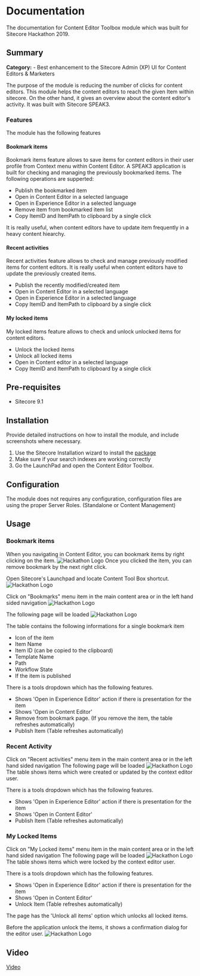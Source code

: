 # Documentation

The documentation for Content Editor Toolbox module which was built for Sitecore Hackathon 2019.
## Summary

**Category:** - Best enhancement to the Sitecore Admin (XP) UI for Content Editors & Marketers

The purpose of the module is reducing the number of clicks for content editors. This module helps the content editors to reach 
the given Item within sitecore. On the other hand, it gives an overview about the content editor's activity. 
It was built with Sitecore SPEAK3.

### Features
The module has the following features

#### Bookmark items
Bookmark items feature allows to save items for content editors in their user profile from Context menu within Content Editor. 
A SPEAK3 application is built for checking and managing the previously bookmarked items. The following operations are supperted: 
- Publish the bookmarked item
- Open in Content Editor in a selected language
- Open in Experience Editor in a selected language
- Remove item from bookmarked item list
- Copy ItemID and ItemPath to clipboard by a single click

It is really useful, when content editors have to update item frequently in a heavy content hiearchy. 

#### Recent activities
Recent activities feature allows to check and manage previously modified items for content editors. It is really useful when content editors have to
update the previously created items. 
- Publish the recently modified/created item
- Open in Content Editor in a selected language
- Open in Experience Editor in a selected language
- Copy ItemID and ItemPath to clipboard by a single click

#### My locked items
My locked items feature allows to check and unlock unlocked items for content editors. 
- Unlock the locked items
- Unlock all locked items
- Open in Content editor in a selected language
- Copy ItemID and ItemPath to clipboard by a single click

## Pre-requisites

- Sitecore 9.1

## Installation

Provide detailed instructions on how to install the module, and include screenshots where necessary.

1. Use the Sitecore Installation wizard to install the [package](#link-to-package)
2. Make sure if your search indexes are working correctly
3. Go the LaunchPad and open the Content Editor Toolbox.

## Configuration

The module does not requires any configuration, configuration files are using the proper Server Roles. (Standalone or Content Management)

## Usage

### Bookmark items
When you navigating in Content Editor, you can bookmark items by right clicking on the item. 
![Hackathon Logo](images/context_menu.png?raw=true "Context menu")
Once you clicked the item, you can remove bookmark by the next right click. 

Open Sitecore's Launchpad and locate Content Tool Box shortcut. 
![Hackathon Logo](images/dashboard.png?raw=true "LaunchPad")

Click on "Bookmarks" menu item in the main content area or in the left hand sided navigation
![Hackathon Logo](images/app_main.png?raw=true "Start Screen")

The following page will be loaded
![Hackathon Logo](images/bookmark.png?raw=true "Hackathon Logo")

The table contains the following informations for a single bookmark item
- Icon of the item
- Item Name
- Item ID (can be copied to the clipboard)
- Template Name
- Path
- Workflow State
- If the item is published

There is a tools dropdown which has the following features.
- Shows 'Open in Experience Editor' action if there is presentation for the item
- Shows 'Open in Content Editor'
- Remove from bookmark page. (If you remove the item, the table refreshes automatically)
- Publish Item (Table refreshes automatically)

### Recent Activity
Click on "Recent activities" menu item in the main content area or in the left hand sided navigation
The following page will be loaded
![Hackathon Logo](images/recent.png?raw=true "Recent activities")
The table shows items which were created or updated by the context editor user. 

There is a tools dropdown which has the following features.
- Shows 'Open in Experience Editor' action if there is presentation for the item
- Shows 'Open in Content Editor'
- Publish Item (Table refreshes automatically)

### My Locked Items
Click on "My Locked items" menu item in the main content area or in the left hand sided navigation
The following page will be loaded
![Hackathon Logo](images/unlock.png?raw=true "Recent activities")
The table shows items which were locked by the context editor user. 

There is a tools dropdown which has the following features.
- Shows 'Open in Experience Editor' action if there is presentation for the item
- Shows 'Open in Content Editor'
- Unlock Item (Table refreshes automatically)

The page has the 'Unlock all items' option which unlocks all locked items. 

Before the application unlock the items, it shows a confirmation dialog for the editor user. 
![Hackathon Logo](images/unlock_warning.png?raw=true "Warning")


## Video

[Video](https://www.youtube.com/watch?v=6aWJVwSVP4c) 


